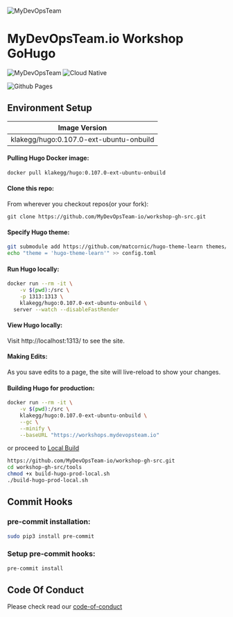 ![MyDevOpsTeam](https://mydevopsteam.io/wp-content/uploads/2022/05/MyDevOpsTeam-Logo.png)

# MyDevOpsTeam.io Workshop GoHugo

![MyDevOpsTeam](https://img.shields.io/badge/MyDevOpsTeam.io-blue)
![Cloud Native](https://img.shields.io/badge/Cloud%20-Native-blue)

![Github Pages](https://img.shields.io/badge/github%20pages-121013?style=for-the-badge&logo=github&logoColor=white)

## Environment Setup

| Image Version                           |
| --------------------------------------- |
| klakegg/hugo:0.107.0-ext-ubuntu-onbuild |

#### Pulling Hugo Docker image:

```bash
docker pull klakegg/hugo:0.107.0-ext-ubuntu-onbuild
```

#### Clone this repo:

From wherever you checkout repos(or your fork):

```shell
git clone https://github.com/MyDevOpsTeam-io/workshop-gh-src.git
```

#### Specify Hugo theme:

```bash
git submodule add https://github.com/matcornic/hugo-theme-learn themes/hugo-theme-learn
echo "theme = 'hugo-theme-learn'" >> config.toml
```

#### Run Hugo locally:

```bash
docker run --rm -it \
    -v $(pwd):/src \
    -p 1313:1313 \
    klakegg/hugo:0.107.0-ext-ubuntu-onbuild \
  server --watch --disableFastRender
```

#### View Hugo locally:

Visit http://localhost:1313/ to see the site.

#### Making Edits:

As you save edits to a page, the site will live-reload to show your changes.

#### Building Hugo for production:

```bash
docker run --rm -it \
    -v $(pwd):/src \
    klakegg/hugo:0.107.0-ext-ubuntu-onbuild \
    --gc \
    --minify \
    --baseURL "https://workshops.mydevopsteam.io"
```

or proceed to [Local Build](tools/README.md)

```bash
https://github.com/MyDevOpsTeam-io/workshop-gh-src.git
cd workshop-gh-src/tools
chmod +x build-hugo-prod-local.sh
./build-hugo-prod-local.sh
```

## Commit Hooks

### pre-commit installation:

```bash
sudo pip3 install pre-commit
```

### Setup pre-commit hooks:

```bash
pre-commit install
```

## Code Of Conduct

Please check read our [code-of-conduct](CODE-OF-CONDUCT.md)